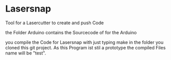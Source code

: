 Lasersnap
=========

Tool for a Lasercutter to create and push Code


the Folder Arduino contains the Sourcecode of for the Arduino

you compile the Code for Lasersnap with just typing make in the folder you cloned this git project. As this Program ist stil a prototype the compiled Files name will be "test".
